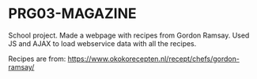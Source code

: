 # PRG03-MAGAZINE
School project. Made a webpage with recipes from Gordon Ramsay. 
Used JS and AJAX to load webservice data with all the recipes.

Recipes are from: 
https://www.okokorecepten.nl/recept/chefs/gordon-ramsay/
